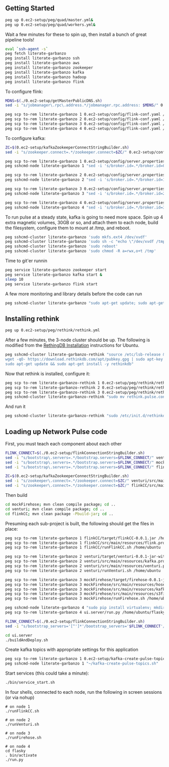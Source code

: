 

## Getting Started

```bash
peg up 0.ec2-setup/peg/quad/master.yml&
peg up 0.ec2-setup/peg/quad/workers.yml&
```

Wait a few minutes for these to spin up, then install a bunch of great pipeline tools!

```bash
eval `ssh-agent -s`
peg fetch literate-garbanzo
peg install literate-garbanzo ssh
peg install literate-garbanzo aws
peg install literate-garbanzo zookeeper
peg install literate-garbanzo kafka
peg install literate-garbanzo hadoop
peg install literate-garbanzo flink
```

To configure flink:

```bash
MDNS=$(./0.ec2-setup/getMasterPublicDNS.sh)
sed -i "s/jobmanager\.rpc\.address.*/jobmanager.rpc.address: $MDNS/" 0.ec2-setup/config/flink-conf.yaml

peg scp to-rem literate-garbanzo 1 0.ec2-setup/config/flink-conf.yaml /usr/local/flink/conf/
peg scp to-rem literate-garbanzo 2 0.ec2-setup/config/flink-conf.yaml /usr/local/flink/conf/
peg scp to-rem literate-garbanzo 3 0.ec2-setup/config/flink-conf.yaml /usr/local/flink/conf/
peg scp to-rem literate-garbanzo 4 0.ec2-setup/config/flink-conf.yaml /usr/local/flink/conf/

```

To configure kafka:

```bash
ZC=$(0.ec2-setup/kafkaZookeeperConnectStringBuilder.sh)
sed -i "s/zookeeper.connect=.*/zookeeper.connect=$ZC/" 0.ec2-setup/config/server.properties

peg scp to-rem literate-garbanzo 1 0.ec2-setup/config/server.properties /usr/local/kafka/config/
peg sshcmd-node literate-garbanzo 1 "sed -i 's/broker.id=.*/broker.id=0/' /usr/local/kafka/config/server.properties"

peg scp to-rem literate-garbanzo 2 0.ec2-setup/config/server.properties /usr/local/kafka/config/
peg sshcmd-node literate-garbanzo 2 "sed -i 's/broker.id=.*/broker.id=1/' /usr/local/kafka/config/server.properties"

peg scp to-rem literate-garbanzo 3 0.ec2-setup/config/server.properties /usr/local/kafka/config/
peg sshcmd-node literate-garbanzo 3 "sed -i 's/broker.id=.*/broker.id=2/' /usr/local/kafka/config/server.properties"

peg scp to-rem literate-garbanzo 4 0.ec2-setup/config/server.properties /usr/local/kafka/config/
peg sshcmd-node literate-garbanzo 4 "sed -i 's/broker.id=.*/broker.id=3/' /usr/local/kafka/config/server.properties"
```

To run pulse at a steady state, kafka is going to need more space. Spin up 4 extra magnetic volumes, 30GB or so, and attach them to each node, build the filesystem, configure them to mount at /tmp, and reboot.

```bash
peg sshcmd-cluster literate-garbanzo 'sudo mkfs.ext4 /dev/xvdf'
peg sshcmd-cluster literate-garbanzo 'sudo sh -c "echo \"/dev/xvdf /tmp ext4 rw,noexec,nosuid,nodev,nofail,nobootwait,commet=cloudconfig 0 2\" >> /etc/fstab"'
peg sshcmd-cluster literate-garbanzo 'sudo reboot'
peg sshcmd-cluster literate-garbanzo 'sudo chmod -R a=rwx,o+t /tmp'
```


Time to git'er runnin

```bash
peg service literate-garbanzo zookeeper start
peg service literate-garbanzo kafka start &
sleep 10
peg service literate-garbanzo flink start
```

A few more monitoring and library details before the code can run

```bash
peg sshcmd-cluster literate-garbanzo "sudo apt-get update; sudo apt-get install -y nmon openjdk-8-jdk"
```


## Installing rethink

```bash
peg up 0.ec2-setup/peg/rethink/rethink.yml
```

After a few minutes, the 3-node cluster should be up. The following is modified from the [RethingDB Installation](https://rethinkdb.com/docs/install/ubuntu/) instructions for Ubuntu.

```bash
peg sshcmd-cluster literate-garbanzo-rethink "source /etc/lsb-release && echo \"deb http://download.rethinkdb.com/apt \$DISTRIB_CODENAME main\" | sudo tee /etc/apt/sources.list.d/rethinkdb.list && \
wget -qO- https://download.rethinkdb.com/apt/pubkey.gpg | sudo apt-key add - && \
sudo apt-get update && sudo apt-get install -y rethinkdb"
```

Now that rethink is installed, configure it:

```bash
peg scp to-rem literate-garbanzo-rethink 1 0.ec2-setup/peg/rethink/rethink.pulse.conf /home/ubuntu/
peg scp to-rem literate-garbanzo-rethink 2 0.ec2-setup/peg/rethink/rethink.pulse.conf /home/ubuntu/
peg scp to-rem literate-garbanzo-rethink 3 0.ec2-setup/peg/rethink/rethink.pulse.conf /home/ubuntu/
peg sshcmd-cluster literate-garbanzo-rethink "sudo mv rethink.pulse.conf /etc/rethinkdb/instances.d/"
```

And run it

```bash
peg sshcmd-cluster literate-garbanzo-rethink "sudo /etc/init.d/rethinkdb start"
```


## Loading up Network Pulse code

First, you must teach each component about each other

```bash
FLINK_CONNECT=$(./0.ec2-setup/flinkConnectionStringBuilder.sh)
sed -i "s/bootstrap\.servers=.*/bootstrap.servers=$FLINK_CONNECT/" venturi/src/main/resources/kafka.properties
sed -i "s/bootstrap\.servers=.*/bootstrap.servers=$FLINK_CONNECT/" mockFirehose/src/main/resources/kafka.properties
sed -i "s/bootstrap\.servers=.*/bootstrap.servers=$FLINK_CONNECT/" flinkCC/src/main/resources/flink.properties

ZC=$(0.ec2-setup/kafkaZookeeperConnectStringBuilder.sh)
sed -i "s/zookeeper\.connect=.*/zookeeper.connect=$ZC/" venturi/src/main/resources/kafka.properties
sed -i "s/zookeeper\.connect=.*/zookeeper.connect=$ZC/" flinkCC/src/main/resources/flink.properties

```

Then build

```bash
cd mockFirehose; mvn clean compile package; cd ..
cd venturi; mvn clean compile package; cd ..
cd flinkCC; mvn clean package -Pbuild-jar; cd ..
```

Presuming each sub-project is built, the following should get the files in place:

```bash
peg scp to-rem literate-garbanzo 1 flinkCC/target/flinkCC-0.0.1.jar /home/ubuntu
peg scp to-rem literate-garbanzo 1 flinkCC/src/main/resources/flink.properties /home/ubuntu
peg scp to-rem literate-garbanzo 1 flinkCC/runFlinkCC.sh /home/ubuntu

peg scp to-rem literate-garbanzo 2 venturi/target/venturi-0.0.1-jar-with-dependencies.jar /home/ubuntu
peg scp to-rem literate-garbanzo 2 venturi/src/main/resources/kafka.properties /home/ubuntu
peg scp to-rem literate-garbanzo 2 venturi/src/main/resources/venturi.properties /home/ubuntu
peg scp to-rem literate-garbanzo 2 venturi/runVenturi.sh /home/ubuntu

peg scp to-rem literate-garbanzo 3 mockFirehose/target/firehose-0.0.1-jar-with-dependencies.jar /home/ubuntu
peg scp to-rem literate-garbanzo 3 mockFirehose/src/main/resources/hose.properties /home/ubuntu
peg scp to-rem literate-garbanzo 3 mockFirehose/src/main/resources/kafka.properties /home/ubuntu
peg scp to-rem literate-garbanzo 3 mockFirehose/src/main/resources/s3files.txt /home/ubuntu
peg scp to-rem literate-garbanzo 3 mockFirehose/runFirehose.sh /home/ubuntu

peg sshcmd-node literate-garbanzo 4 "sudo pip install virtualenv; mkdir ~/flasky; cd flasky; virtualenv ."
peg scp to-rem literate-garbanzo 4 ui.server/run.py /home/ubuntu/flasky

FLINK_CONNECT=$(./0.ec2-setup/flinkConnectionStringBuilder.sh)
sed -i "s/bootstrap_servers='[^']*'/bootstrap_servers='$FLINK_CONNECT'/" ui.server/uiserver/__init__.py

cd ui.server
./buildAndDeploy.sh
```

Create kafka topics with appropriate settings for this application

```bash
peg scp to-rem literate-garbanzo 1 0.ec2-setup/kafka-create-pulse-topics.sh /home/ubuntu/
peg sshcmd-node literate-garbanzo 1 "~/kafka-create-pulse-topics.sh"

```

Start services (this could take a minute):

```bash
./bin/service_start.sh
```

In four shells, connected to each node, run the following in screen sessions (or via nohup)
```
# on node 1
./runFlinkCC.sh

# on node 2
./runVenturi.sh

# on node 3
./runFirehose.sh

# on node 4
cd flasky
. bin/activate
./run.py
```
